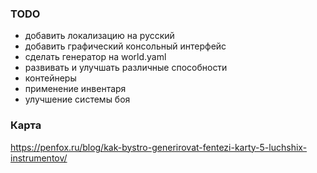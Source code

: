 ### TODO

- добавить локализацию на русский
- добавить графический консольный интерфейс
- сделать генератор на world.yaml
- развивать и улучшать различные способности
- контейнеры
- применение инвентаря
- улучшение системы боя

### Карта

https://penfox.ru/blog/kak-bystro-generirovat-fentezi-karty-5-luchshix-instrumentov/